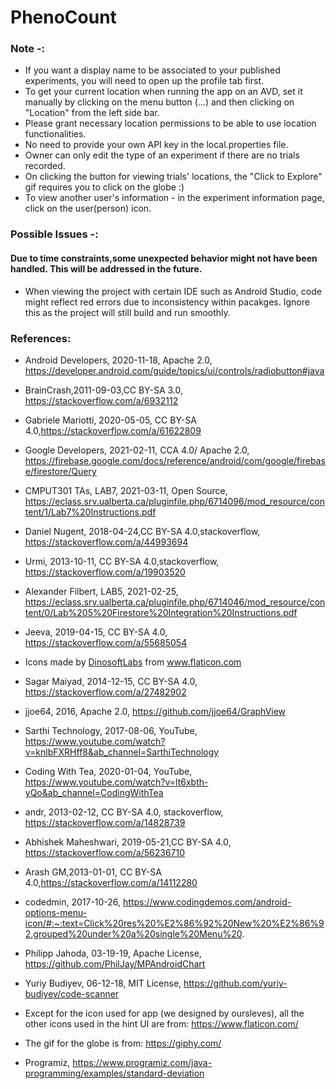 # PhenoCount

### Note -: 
* If you want a display name to be associated to your published experiments, you will need to open up the profile tab first.
* To get your current location when running the app on an AVD, set it manually by clicking on the menu button (...) and then clicking on "Location" from the left side bar. 
* Please grant necessary location permissions to be able to use location functionalities.
* No need to provide your own API key in the local.properties file.
* Owner can only edit the type of an experiment if there are no trials recorded.
* On clicking the button for viewing trials' locations, the "Click to Explore" gif requires you to click on the globe :) 
* To view another user's information - in the experiment information page, click on the user(person) icon.

### Possible Issues -:
#### Due to time constraints,some unexpected behavior might not have been handled. This will be addressed in the future.
* When viewing the project with certain IDE such as Android Studio, code might reflect red errors due to inconsistency within pacakges. Ignore this as the project will still build and run smoothly.

### References:

* Android Developers, 2020-11-18, Apache 2.0, https://developer.android.com/guide/topics/ui/controls/radiobutton#java

* BrainCrash,2011-09-03,CC BY-SA 3.0, https://stackoverflow.com/a/6932112

* Gabriele Mariotti, 2020-05-05, CC BY-SA 4.0,https://stackoverflow.com/a/61622809

* Google Developers, 2021-02-11, CCA 4.0/ Apache 2.0, https://firebase.google.com/docs/reference/android/com/google/firebase/firestore/Query

* CMPUT301 TAs, LAB7, 2021-03-11, Open Source, https://eclass.srv.ualberta.ca/pluginfile.php/6714096/mod_resource/content/1/Lab7%20Instructions.pdf

* Daniel Nugent, 2018-04-24,CC BY-SA 4.0,stackoverflow, https://stackoverflow.com/a/44993694

* Urmi, 2013-10-11, CC BY-SA 4.0,stackoverflow, https://stackoverflow.com/a/19903520

* Alexander Filbert, LAB5, 2021-02-25,    https://eclass.srv.ualberta.ca/pluginfile.php/6714046/mod_resource/content/0/Lab%205%20Firestore%20Integration%20Instructions.pdf

* Jeeva, 2019-04-15, CC BY-SA 4.0, https://stackoverflow.com/a/55685054

* <div>Icons made by <a href="https://www.flaticon.com/authors/dinosoftlabs" title="DinosoftLabs">DinosoftLabs</a> from <a href="https://www.flaticon.com/" title="Flaticon">www.flaticon.com</a></div>

* Sagar Maiyad, 2014-12-15, CC BY-SA 4.0, https://stackoverflow.com/a/27482902

* jjoe64, 2016, Apache 2.0, https://github.com/jjoe64/GraphView

* Sarthi Technology, 2017-08-06, YouTube, https://www.youtube.com/watch?v=knlbFXRHff8&ab_channel=SarthiTechnology

* Coding With Tea, 2020-01-04, YouTube, https://www.youtube.com/watch?v=lt6xbth-yQo&ab_channel=CodingWithTea

* andr, 2013-02-12, CC BY-SA 4.0, stackoverflow, https://stackoverflow.com/a/14828739

* Abhishek Maheshwari, 2019-05-21,CC BY-SA 4.0, https://stackoverflow.com/a/56236710

* Arash GM,2013-01-01, CC BY-SA 4.0,https://stackoverflow.com/a/14112280

* codedmin, 2017-10-26, https://www.codingdemos.com/android-options-menu-icon/#:~:text=Click%20res%20%E2%86%92%20New%20%E2%86%92,grouped%20under%20a%20single%20Menu%20.

* Philipp Jahoda, 03-19-19,  Apache License, https://github.com/PhilJay/MPAndroidChart

* Yuriy Budiyev, 06-12-18,  MIT License, https://github.com/yuriy-budiyev/code-scanner

* Except for the icon used for app (we designed by oursleves), all the other icons used in the hint UI are from: https://www.flaticon.com/

* The gif for the globe is from: https://giphy.com/

* Programiz, https://www.programiz.com/java-programming/examples/standard-deviation
